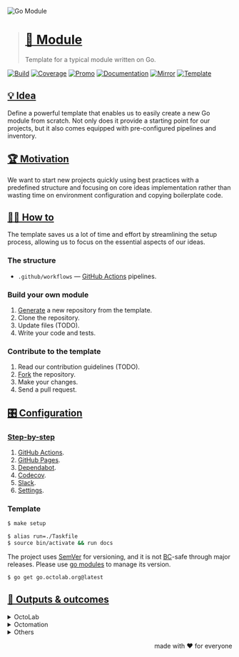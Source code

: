 ![Go Module][social.image]

> # [🧩 Module](#module)
>
> Template for a typical module written on Go.

[![Build][build.icon]][build.page]
[![Coverage][coverage.icon]][coverage.page]
[![Promo][site.icon]][site.page]
[![Documentation][docs.icon]][docs.page]
[![Mirror][mirror.icon]][mirror.page]
[![Template][template.icon]][template.page]

## [💡 Idea](#idea)

Define a powerful template that enables us to easily create a new Go module from scratch.
Not only does it provide a starting point for our projects,
but it also comes equipped with pre-configured pipelines and inventory.

## [🏆 Motivation](#motivation)

We want to start new projects quickly using best practices
with a predefined structure and focusing on core ideas implementation
rather than wasting time on environment configuration and copying boilerplate code.

## [🤼‍♂️ How to](#how-to)

The template saves us a lot of time and effort by streamlining the setup process,
allowing us to focus on the essential aspects of our ideas.

### The structure

- `.github/workflows` — [GitHub Actions][docs.actions] pipelines.

### Build your own module

1. [Generate][action.generate] a new repository from the template.
2. Clone the repository.
3. Update files (TODO).
4. Write your code and tests.

### Contribute to the template

1. Read our contribution guidelines (TODO).
2. [Fork][action.fork] the repository.
3. Make your changes.
4. Send a pull request.

## [🎛️ Configuration](#configuration)

### [Step-by-step][docs.setup]

1. [GitHub Actions](https://github.com/features/actions).
2. [GitHub Pages](https://pages.github.com).
3. [Dependabot](https://github.com/dependabot).
4. [Codecov](https://github.com/marketplace/codecov).
5. [Slack](https://github.com/marketplace/slack-github).
6. [Settings](https://github.com/apps/settings).

### Template

```bash {1,4}
$ make setup

$ alias run=./Taskfile
$ source bin/activate && run docs
```

The project uses [SemVer][docs.semver] for versioning, and it is not
[BC][wiki.compat]-safe through major releases.
Please use [go modules][wiki.gomod] to manage its version.

```bash
$ go get go.octolab.org@latest
```

## [🤲 Outputs & outcomes](#outputs-and-outcomes)

<details>
  <summary>OctoLab</summary>

- [Organization](https://github.com/octolab)
  - https://github.com/octolab/breaker*
  - https://github.com/octolab/cli*
  - https://github.com/octolab/config
  - https://github.com/octolab/pkg*
  - https://github.com/octolab/propaganda
  - https://github.com/octolab/protocol*

</details>
<details>
  <summary>Octomation</summary>

- [Organization](https://github.com/octomation)
  - https://github.com/octomation/dna*
  - https://github.com/octomation/go-tool*
  - https://github.com/octomation/go-service*

</details>
<details>
  <summary>Others</summary>

- [Kamil Samigullin](https://github.com/kamilsk)
  - https://github.com/kamilsk/retry*
  - https://github.com/kamilsk/semaphore*
  - https://github.com/kamilsk/tracer*

</details>

<p align="right">made with ❤️ for everyone</p>

[build.page]:       https://github.com/octomation/go-module/actions/workflows/ci.yml
[build.icon]:       https://github.com/octomation/go-module/actions/workflows/ci.yml/badge.svg
[coverage.page]:    https://codecov.io/gh/octomation/go-module
[coverage.icon]:    https://codecov.io/gh/octomation/go-module/branch/main/graph/badge.svg
[site.page]:        https://go-module.octolab.org
[site.icon]:        https://img.shields.io/badge/site-promo-brightgreen
[docs.page]:        https://pkg.go.dev/go.octolab.org
[docs.icon]:        https://img.shields.io/badge/docs-pkg.go.dev-blue
[mirror.page]:      https://bitbucket.org/kamilsk/go-module
[mirror.icon]:      https://img.shields.io/badge/mirror-bitbucket-blue
[template.page]:    https://github.com/octomation/go-module
[template.icon]:    https://img.shields.io/badge/template-go--module-blue

[action.fork]:      https://github.com/octomation/go-module/fork
[action.generate]:  https://github.com/octomation/go-module/generate
[docs.actions]:     https://docs.github.com/en/actions
[docs.semver]:      https://semver.org
[docs.setup]:       .github/integrations/
[wiki.compat]:      https://en.wikipedia.org/wiki/Backward_compatibility
[wiki.gomod]:       https://github.com/golang/go/wiki/Modules

[awesome.page]:     https://awesome-go.com
[awesome.icon]:     https://awesome.re/mentioned-badge.svg
[social.image]:     https://socialify.git.ci/octomation/go-module/image?description=1&font=Raleway&language=1&name=1&owner=1&pattern=Circuit%20Board&theme=Light
